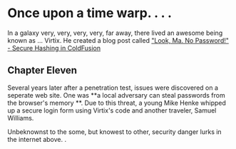 Once upon a time warp. . . .
====================

In a galaxy very, very, very, very, far away, there lived an awesome being known as ... Virtix. He created a blog post called ["Look, Ma. No Password!" - Secure Hashing in ColdFusion](http://blog.mxunit.org/2009/06/look-ma-no-password-secure-hashing-in.html)

Chapter Eleven
---------------------

Several years later after a penetration test, issues were discovered on a seperate web site. One was  **a local adversary can steal passwords from the browser's memory **. Due to this threat, a young Mike Henke whipped up a secure login form using Virtix's code and another traveler, Samuel Williams. 

Unbeknownst to the some, but knowest to other, security danger lurks in the internet above. . 